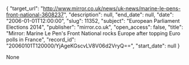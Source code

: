 {
  "target_url": "http://www.mirror.co.uk/news/uk-news/marine-le-pens-front-national-3608237", 
  "description": null, 
  "end_date": null, 
  "date": "2006-01-01T12:00:00", 
  "slug": 11352, 
  "subject": "European Parliament Elections 2014", 
  "publisher": "mirror.co.uk", 
  "open_access": false, 
  "title": "Mirror: Marine Le Pen's Front National rocks Europe after topping Euro polls in France", 
  "record_id": "20060101T120000/YjAgeKGscvLV8V06d2VryQ==", 
  "start_date": null
}

None